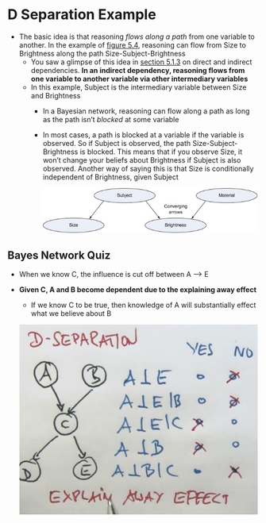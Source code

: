 # D Separation Example

- The basic idea is that reasoning *flows along a path* from one variable to another. In the example of [figure 5.4](https://livebook.manning.com/book/practical-probabilistic-programming/chapter-5/ch05fig04), reasoning can flow from Size to Brightness along the path Size-Subject-Brightness
    - You saw a glimpse of this idea in [section 5.1.3](https://livebook.manning.com/book/practical-probabilistic-programming/chapter-5/ch05lev2sec3) on direct and indirect dependencies. **In an indirect dependency, reasoning flows from one variable to another variable via other intermediary variables**
    - In this example, Subject is the intermediary variable between Size and Brightness
        - In a Bayesian network, reasoning can flow along a path as long as the path isn’t *blocked* at some variable
        - In most cases, a path is blocked at a variable if the variable is observed. So if Subject is observed, the path Size-Subject-Brightness is blocked. This means that if you observe Size, it won’t change your beliefs about Brightness if Subject is also observed. Another way of saying this is that Size is conditionally independent of Brightness, given Subject

            ![Untitled](./D%20Separation%20Example/Untitled.png)


## Bayes Network Quiz

- When we know C, the influence is cut off between A —> E
- **Given C, A and B become dependent due to the explaining away effect**
    - If we know C to be true, then knowledge of A will substantially effect what we believe about B

    ![Untitled](./D%20Separation%20Example/Untitled%201.png)
